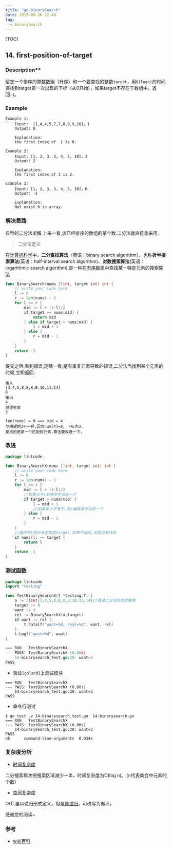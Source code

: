 ```yaml
---
title: "go-binarySearch"
date: 2019-09-26 22:40
tag:
  - binarySearch
---
```


[TOC]

## 14. first-position-of-target

### Description**

给定一个排序的整数数组（升序）和一个要查找的整数`target`，用`O(logn)`的时间查找到target第一次出现的下标（从0开始），如果target不存在于数组中，返回`-1`。

### **Example**

```
Example 1:
	Input:  [1,4,4,5,7,7,8,9,9,10]，1
	Output: 0
	
	Explanation: 
	the first index of  1 is 0.

Example 2:
	Input: [1, 2, 3, 3, 4, 5, 10]，3
	Output: 2
	
	Explanation: 
	the first index of 3 is 2.

Example 3:
	Input: [1, 2, 3, 3, 4, 5, 10]，6
	Output: -1
	
	Explanation: 
	Not exist 6 in array.
```

### 解决思路

典型的二分法求解,上来一看,求已经排序的数组的某个数.二分法就直接拿来用.

>  二分法定义

在[计算机科学](https://zh.wikipedia.org/wiki/计算机科学)中，**二分查找算法**（英语：binary search algorithm），也称**折半搜索算法**(英语：half-interval search algorithm)、**对数搜索算法**(英语：logarithmic search algorithm),是一种在[有序数组](https://zh.wikipedia.org/wiki/有序数对)中查找某一特定元素的搜索[算法](https://zh.wikipedia.org/wiki/算法)

```go
func BinarySearch(nums []int, target int) int {
	// write your code here
	l := 0
	r := len(nums) - 1
	for l <= r {
		mid := l + (r-l)/2
		if target == nums[mid] {
			return mid
		} else if target > nums[mid] {
			l = mid + 1
		} else {
			r = mid - 1
		}
	}
	return -1
}
```

提交之后,看到错误,定睛一看,是有重复元素导致的错误,二分法当找到某个元素的时候,立即返回.

```
输入
[3,4,5,8,8,8,8,10,13,14]
8
输出
4
期望答案
3

len(nums) = 9 ==> mid = 4
与期望的3不一样,因为num[4]=8, 下标为3.
要找的是第一个匹配的元素.算法要改进一下.
```

### 改进

```go
package lintcode

func BinarySearchX(nums []int, target int) int {
	// write your code here
	l := 0
	r := len(nums) - 1
	for l <= r {
		mid := l + (r-l)/2
		//如果大于l右移至中点后一个
		if target > nums[mid] {
			l = mid + 1
			//如果是小于等于,则r偏移至中点前一个
		} else {
			r = mid - 1
		}
	}
	//最终的l指针肯定指向target,如果不指向,说明没有找到
	if nums[l] == target {
		return l
	}
	return -1
}
```

### 测试函数

```go
package lintcode
import "testing"

func TestBinarySearchX(t *testing.T) {
	a := []int{3,4,5,8,8,8,8,10,13,14}//普通二分法失败的案例
	target := 8
	want := 3
	rel := BinarySearchX(a,target)
	if want != rel {
		t.Fatalf("want=%d, real=%d", want, rel)
	}
	t.Logf("want=%d", want)
}

=== RUN   TestBinarySearchX
--- PASS: TestBinarySearchX (0.00s)
    14-binarysearch_test.go:20: want=3
PASS
```

- 验证`[goland]`上测试模块

```
=== RUN   TestBinarySearchX
--- PASS: TestBinarySearchX (0.00s)
    14-binarysearch_test.go:20: want=3
PASS
```

- 命令行测试

```
$ go test -v 14-binarysearch_test.go  14-binarysearch.go
=== RUN   TestBinarySearchX
--- PASS: TestBinarySearchX (0.00s)
    14-binarysearch_test.go:20: want=3
PASS
ok      command-line-arguments  0.034s
```

### 复杂度分析

- [时间复杂度](https://zh.wikipedia.org/wiki/时间复杂度)

二分搜索每次把搜索区域减少一半，时间复杂度为O(log n)。（n代表集合中元素的个数）

- [空间复杂度](https://zh.wikipedia.org/wiki/空间复杂度)

O(1).虽以递归形式定义，但是[尾递归](https://zh.wikipedia.org/wiki/尾递归)，可改写为循环。

感谢您的阅读~

### 参考

- [wiki百科](https://zh.wikipedia.org/wiki/二分搜索算法)

